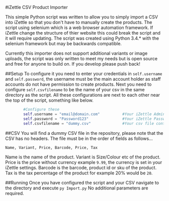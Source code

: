#iZettle CSV Product Importer

This simple Python script was written to allow you to simply import a CSV into iZettle so that you don't have to manually create the products. The script using selenium which is a web browser automation framework. If iZettle change the structure of thier website this could break the script and it will require updating. The script was created using Python 3.4.* with the selenium framework but may be backwards compatible.

Currently this importer does not support additional variants or image uploads, the script was only written to meet my needs but is open source and free for anyone to build on. If you develop please push back!

##Setup
To configure it you need to enter your credentials in `self.username` and `self.password`, the username must be the main account holder as staff accounts do not have permission to create products. Next you need to configure `self.csvfilename` to be the name of your csv in the same directory as the script. All these configurations are next to each other near the top of the script, something like below.

```python
        #Configure these
        self.username = "email@domain.com"          #Your iZettle Admin Email Address (Admin require to add products)
        self.password = "Password123"               #Your iZettle Password
        self.csvfilename = "dummy.csv"              #Your csv file containing products
```

##CSV
You will find a dummy CSV file in the repository, please note that the CSV has no headers. The file must be in the order of fields as follows...

`Name, Variant, Price, Barcode, Price, Tax`

Name is the name of the product.
Variant is Size/Colour etc of the product.
Price is the price without currency example `9.99`, the currency is set in your iZettle settings.
Barcode is the barcode, product id or sku of the product.
Tax is the tax percentage of the product for example 20% would be `20`.

##Running
Once you have configured the script and your CSV navigate to the directory and execute
`py Import.py`
No additional parameters are required.


